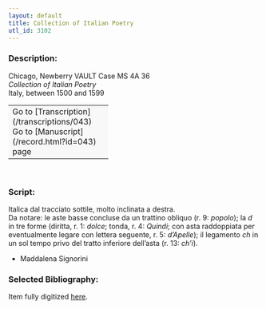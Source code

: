 ```yaml
---
layout: default
title: Collection of Italian Poetry
utl_id: 3102
---
```


### Description:

Chicago, Newberry VAULT Case MS 4A 36<br>
_Collection of Italian Poetry_<br>
Italy, between 1500 and 1599

<table border="0.5" cellpadding="1" cellspacing="1" style="width: 200px; background-color:#F8F8F8;"><tbody><tr><td>Go to [Transcription](/transcriptions/043)<br>
Go to [Manuscript](/record.html?id=043) page</td></tr></tbody></table> 

### Script:

Italica dal tracciato sottile, molto inclinata a destra.<br>
Da notare: le aste basse concluse da un trattino obliquo (r. 9: _popolo_); la _d_ in tre forme (diritta, r. 1: _dolce_; tonda, r. 4: _Quindi_; con asta raddoppiata per eventualmente legare con lettera seguente, r. 5: _d’Apelle_); il legamento _ch_ in un sol tempo privo del tratto inferiore dell’asta (r. 13: _ch’i_).<br>
- Maddalena Signorini

### Selected Bibliography:

Item fully digitized [here](http://digcoll.newberry.org/#/item/nby_dig-21475).

